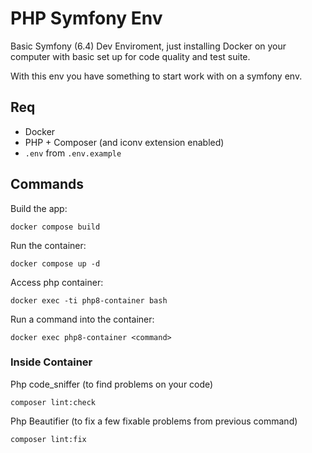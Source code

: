 # PHP Symfony Env

Basic Symfony (6.4) Dev Enviroment, just installing Docker on your computer with basic set up for code quality and test suite.

With this env you have something to start work with on a symfony env.

## Req

- Docker
- PHP + Composer (and iconv extension enabled)
- `.env` from `.env.example`

## Commands

Build the app:

`docker compose build`

Run the container:

`docker compose up -d`

Access php container:

`docker exec -ti php8-container bash`

Run a command into the container:

`docker exec php8-container <command>`

### Inside Container

Php code_sniffer (to find problems on your code)

`composer lint:check`

Php Beautifier (to fix a few fixable problems from previous command)

`composer lint:fix`
